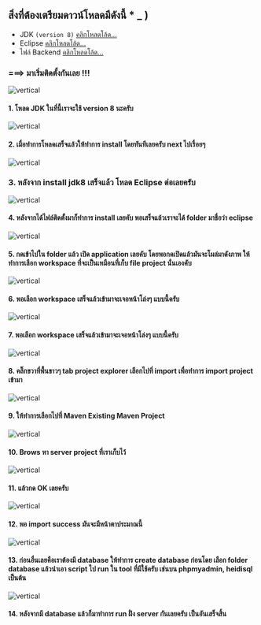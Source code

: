 ## สิ่งที่ต้องเตรียมดาวน์โหลดมีดังนี้ * _ )
- JDK `(version 8)` <a href="http://www.oracle.com/technetwork/java/javase/downloads/jdk8-downloads-2133151.html"> คลิกโหลดโล้ด...</a>
- Eclipse <a href="http://www.eclipse.org/downloads/eclipse-packages/"> คลิกโหลดโล้ด...</a>
- ไฟล์ Backend <a href="https://drive.google.com/open?id=1p89zdaHH6nIe9DE4j2nXE8n_QQt2N1rU"> คลิกโหลดโล้ด...</a> 

### ===> มาเริ่มติดตั้งกันเลย  !!!

![vertical](/backend/images/1.png)

#### 1. โหลด JDK ในที่นี้เราจะใช้ version 8 นะครับ

![vertical](/backend/images/2.png)

#### 2. เมื่อทำการโหลดเสร็จแล้วให้ทำการ install โดยทันทีเลยครับ next ไปเรื่อยๆ

![vertical](/backend/images/3.png)
###  3. หลังจาก install jdk8 เสร็จแล้ว โหลด Eclipse ต่อเลยครับ
![vertical](/backend/images/4.png)
#### 4. หลังจากได้ไฟล์ติดตั้งมาก็ทำการ install เลยคับ พอเสร็จแล้วเราจะได้ folder มาชื่อว่า eclipse

![vertical](/backend/images/4.png)
#### 5. กดเข้าไปใน folder แล้ว เปิด application เลยคับ โดยพอกดเปิดแล้วมันจะโผล่มาดังภาพ ให้ทำการเลือก workspace ที่จะเป็นเหมือนที่เก็บ file project นั่นเองคับ

![vertical](/backend/images/5.png)
#### 6. พอเลือก workspace เสร็จแล้วเข้ามาจะเจอหน้าโล่งๆ แบบนี้ครับ

![vertical](/backend/images/6.png)
#### 7. พอเลือก workspace เสร็จแล้วเข้ามาจะเจอหน้าโล่งๆ แบบนี้ครับ

![vertical](/backend/images/7.png)
#### 8. คลิ๊กขวาที่พื้นขาวๆ tab project explorer เลือกไปที่ import เพื่อทำการ import project เข้ามา

![vertical](/backend/images/8.png)
#### 9. ให้ทำการเลือกไปที่ Maven  Existing Maven Project

![vertical](/backend/images/9.png)
#### 10. Brows หา server project ที่เราเก็บไว้

![vertical](/backend/images/10.png)
#### 11. แล้วกด OK เลยครับ

![vertical](/backend/images/11.png)
#### 12. พอ import success มันจะมีหน้าตาประมาณนี้

![vertical](/backend/images/12.png)
#### 13. ก่อนอื่นเลยคือเราต้องมี database ให้ทำการ create database ก่อนโดย เลือก folder database แล้วนำเอา script ไป run ใน tool ที่มีใช้ครับ เช่นบน phpmyadmin, heidisql เป็นต้น

![vertical](/backend/images/13.png)
#### 14. หลังจากมี database แล้วก็มาทำการ run ฝั่ง server กันเลยครับ เป็นอันเสร็จสิ้น
